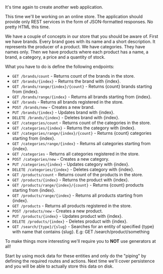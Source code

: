 It's time again to create another web application.

This time we'll be working on an online store. The application should provide only REST services in the form of JSON-formatted responses. No pretty HTML this time.

We have a couple of concepts in our store that you should be aware of. First we have brands. Every brand goes with its name and a short description. It represents the producer of a product. We have categories. They have names only. Then we have products where each product has a name, a brand, a category, a price and a quantity of stock.

What you have to do is define the following endpoints:
* `GET /brands/count` - Returns count of the brands in the store.
* `GET /brands/{index}` - Returns the brand with {index}.
* `GET /brands/range/{index}/{count}` - Returns {count} brands starting from {index}.
* `GET /brands/range/{index}` - Returns all brands starting from {index}.
* `GET /brands` - Returns all brands registered in the store.
* `POST /brands/new` - Creates a new brand.
* `PUT /brands/{index}` - Updates brand with {index}.
* `DELETE /brands/{index}` - Deletes brand with {index}.
* `GET /categories/count` - Returns count of the categories in the store.
* `GET /categories/{index}` - Returns the category with {index}.
* `GET /categories/range/{index}/{count}` - Returns {count} categories starting from {index}.
* `GET /categories/range/{index}` - Returns all categories starting from {index}.
* `GET /categories` - Returns all categories registered in the store.
* `POST /categories/new` - Creates a new category.
* `PUT /categories/{index}` - Updates category with {index}.
* `DELETE /categories/{index}` - Deletes category with {index}.
* `GET /products/count` - Returns count of the products in the store.
* `GET /products/{index}` - Returns the product with {index}.
* `GET /products/range/{index}/{count}` - Returns {count} products starting from {index}.
* `GET /products/range/{index}` - Returns all products starting from {index}.
* `GET /products` - Returns all products registered in the store.
* `POST /products/new` - Creates a new product.
* `PUT /products/{index}` - Updates product with {index}.
* `DELETE /products/{index}` - Deletes product with {index}.
* `GET /search/{type}/{slug}` - Searches for an entity of specified {type} with name that contains {slug}. E.g: GET /search/product/something

To make things more interesting we'll require you to **NOT** use generators at all!

Start by using mock data for these entities and only do the "piping" by defining the required routes and actions. Next time we'll cover persistence and you will be able to actually store this data on disk.
